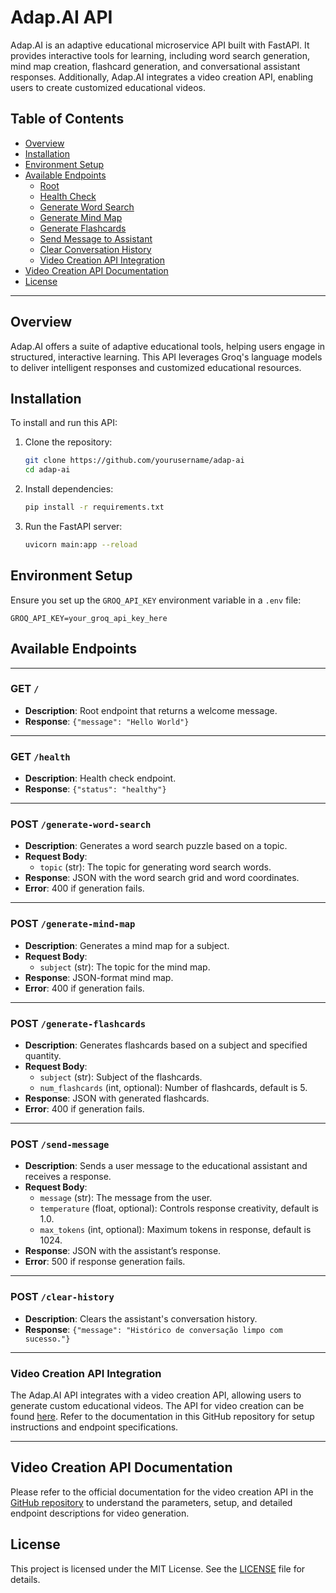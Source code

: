 # Adap.AI API

Adap.AI is an adaptive educational microservice API built with FastAPI. It provides interactive tools for learning, including word search generation, mind map creation, flashcard generation, and conversational assistant responses. Additionally, Adap.AI integrates a video creation API, enabling users to create customized educational videos.

## Table of Contents

- [Overview](#overview)
- [Installation](#installation)
- [Environment Setup](#environment-setup)
- [Available Endpoints](#available-endpoints)
  - [Root](#get-)
  - [Health Check](#get-health)
  - [Generate Word Search](#post-generate-word-search)
  - [Generate Mind Map](#post-generate-mind-map)
  - [Generate Flashcards](#post-generate-flashcards)
  - [Send Message to Assistant](#post-send-message)
  - [Clear Conversation History](#post-clear-history)
  - [Video Creation API Integration](#video-creation-api-integration)
- [Video Creation API Documentation](#video-creation-api-documentation)
- [License](#license)

---

## Overview

Adap.AI offers a suite of adaptive educational tools, helping users engage in structured, interactive learning. This API leverages Groq's language models to deliver intelligent responses and customized educational resources.

## Installation

To install and run this API:

1. Clone the repository:

   ```bash
   git clone https://github.com/yourusername/adap-ai
   cd adap-ai
   ```

2. Install dependencies:

   ```bash
   pip install -r requirements.txt
   ```

3. Run the FastAPI server:

   ```bash
   uvicorn main:app --reload
   ```

## Environment Setup

Ensure you set up the `GROQ_API_KEY` environment variable in a `.env` file:

```plaintext
GROQ_API_KEY=your_groq_api_key_here
```

## Available Endpoints

---

### **GET `/`**

- **Description**: Root endpoint that returns a welcome message.
- **Response**: `{"message": "Hello World"}`

---

### **GET `/health`**

- **Description**: Health check endpoint.
- **Response**: `{"status": "healthy"}`

---

### **POST `/generate-word-search`**

- **Description**: Generates a word search puzzle based on a topic.
- **Request Body**:
  - `topic` (str): The topic for generating word search words.
- **Response**: JSON with the word search grid and word coordinates.
- **Error**: 400 if generation fails.

---

### **POST `/generate-mind-map`**

- **Description**: Generates a mind map for a subject.
- **Request Body**:
  - `subject` (str): The topic for the mind map.
- **Response**: JSON-format mind map.
- **Error**: 400 if generation fails.

---

### **POST `/generate-flashcards`**

- **Description**: Generates flashcards based on a subject and specified quantity.
- **Request Body**:
  - `subject` (str): Subject of the flashcards.
  - `num_flashcards` (int, optional): Number of flashcards, default is 5.
- **Response**: JSON with generated flashcards.
- **Error**: 400 if generation fails.

---

### **POST `/send-message`**

- **Description**: Sends a user message to the educational assistant and receives a response.
- **Request Body**:
  - `message` (str): The message from the user.
  - `temperature` (float, optional): Controls response creativity, default is 1.0.
  - `max_tokens` (int, optional): Maximum tokens in response, default is 1024.
- **Response**: JSON with the assistant’s response.
- **Error**: 500 if response generation fails.

---

### **POST `/clear-history`**

- **Description**: Clears the assistant's conversation history.
- **Response**: `{"message": "Histórico de conversação limpo com sucesso."}`

---

### **Video Creation API Integration**

The Adap.AI API integrates with a video creation API, allowing users to generate custom educational videos. The API for video creation can be found [here](https://github.com/well2632/hackmetabacknode). Refer to the documentation in this GitHub repository for setup instructions and endpoint specifications.

---

## Video Creation API Documentation

Please refer to the official documentation for the video creation API in the [GitHub repository](https://github.com/well2632/hackmetabacknode) to understand the parameters, setup, and detailed endpoint descriptions for video generation.

## License

This project is licensed under the MIT License. See the [LICENSE](LICENSE) file for details.
